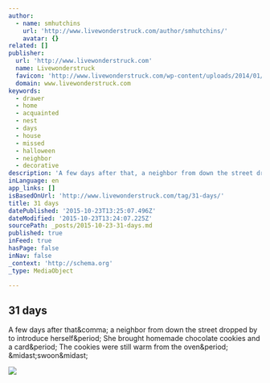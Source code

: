 ```yaml
---
author:
  - name: smhutchins
    url: 'http://www.livewonderstruck.com/author/smhutchins/'
    avatar: {}
related: []
publisher:
  url: 'http://www.livewonderstruck.com'
  name: Livewonderstruck
  favicon: 'http://www.livewonderstruck.com/wp-content/uploads/2014/01/favicon32.png'
  domain: www.livewonderstruck.com
keywords:
  - drawer
  - home
  - acquainted
  - nest
  - days
  - house
  - missed
  - halloween
  - neighbor
  - decorative
description: 'A few days after that, a neighbor from down the street dropped by to introduce herself. She brought homemade chocolate cookies and a card. The cookies were still warm from the oven. *swoon*'
inLanguage: en
app_links: []
isBasedOnUrl: 'http://www.livewonderstruck.com/tag/31-days/'
title: 31 days
datePublished: '2015-10-23T13:25:07.496Z'
dateModified: '2015-10-23T13:24:07.225Z'
sourcePath: _posts/2015-10-23-31-days.md
published: true
inFeed: true
hasPage: false
inNav: false
_context: 'http://schema.org'
_type: MediaObject

---
```

<article style=""><h1>31 days</h1><p>A few days after that&amp;comma; a neighbor from down the street dropped by to introduce herself&amp;period; She brought homemade chocolate cookies and a card&amp;period; The cookies were still warm from the oven&amp;period; &amp;midast;swoon&amp;midast;</p><img src="http://www.livewonderstruck.com/wp-content/uploads/2015/10/IMG_0052-e1445014405640-500x500.jpg" /></article>